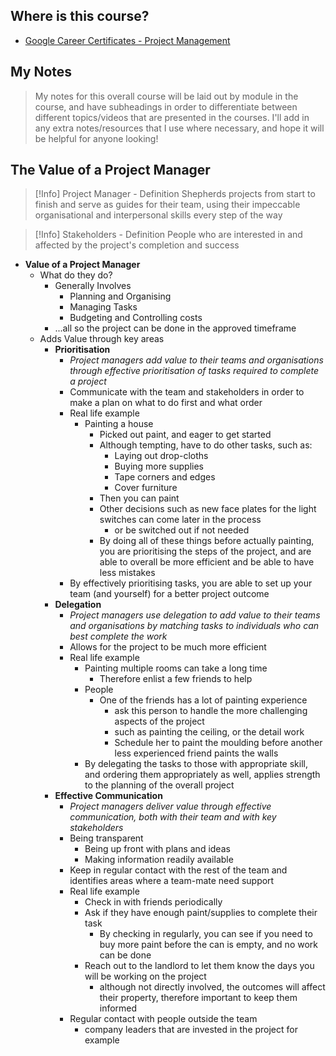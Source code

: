 ## Where is this course?
- [Google Career Certificates - Project Management](https://www.coursera.org/professional-certificates/google-project-management)

## My Notes
> My notes for this overall course will be laid out by module in the course, and have subheadings in order to differentiate between different topics/videos that are presented in the courses. I'll add in any extra notes/resources that I use where necessary, and hope it will be helpful for anyone looking!


## The Value of a Project Manager
> [!Info] Project Manager - Definition
> Shepherds projects from start to finish and serve as guides for their team, using their impeccable organisational and interpersonal skills every step of the way

> [!Info] Stakeholders - Definition
> People who are interested in and affected by the project's completion and success
- **Value of a Project Manager**
	- What do they do?
		- Generally Involves
			- Planning and Organising
			- Managing Tasks
			- Budgeting and Controlling costs
		- ...all so the project can be done in the approved timeframe
	- Adds Value through key areas
		- **Prioritisation**
			- *Project managers add value to their teams and organisations through effective prioritisation of tasks required to complete a project*
			- Communicate with the team and stakeholders in order to make a plan on what to do first and what order
			- Real life example
				- Painting a house
					- Picked out paint, and eager to get started
					- Although tempting, have to do other tasks, such as:
						- Laying out drop-cloths
						- Buying more supplies
						- Tape corners and edges
						- Cover furniture
					- Then you can paint
					- Other decisions such as new face plates for the light switches can come later in the process
						- or be switched out if not needed
					- By doing all of these things before actually painting, you are prioritising the steps of the project, and are able to overall be more efficient and be able to have less mistakes
			- By effectively prioritising tasks, you are able to set up your team (and yourself) for a better project outcome
		- **Delegation**
			- *Project managers use delegation to add value to their teams and organisations by matching tasks to individuals who can best complete the work*
			- Allows for the project to be much more efficient
			- Real life example
				- Painting multiple rooms can take a long time
					- Therefore enlist a few friends to help
				- People
					- One of the friends has a lot of painting experience
						- ask this person to handle the more challenging aspects of the project
						- such as painting the ceiling, or the detail work
						- Schedule her to paint the moulding before another less experienced friend paints the walls
				- By delegating the tasks to those with appropriate skill, and ordering them appropriately as well, applies strength to the planning of the overall project
		- **Effective Communication**
			- *Project managers deliver value through effective communication, both with their team and with key stakeholders*
			- Being transparent
				- Being up front with plans and ideas
				- Making information readily available
			- Keep in regular contact with the rest of the team and identifies areas where a team-mate need support
			- Real life example
				- Check in with friends periodically
				- Ask if they have enough paint/supplies to complete their task
					- By checking in regularly, you can see if you need to buy more paint before the can is empty, and no work can be done
				- Reach out to the landlord to let them know the days you will be working on the project
					- although not directly involved, the outcomes will affect their property, therefore important to keep them informed
			- Regular contact with people outside the team
				- company leaders that are invested in the project for example

